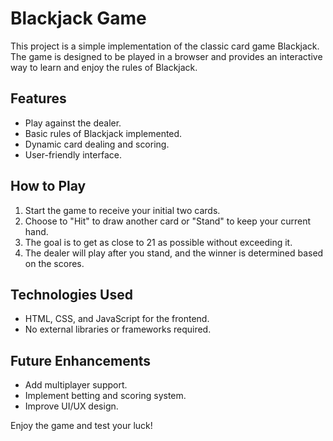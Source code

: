 # Blackjack Game

This project is a simple implementation of the classic card game Blackjack. The game is designed to be played in a browser and provides an interactive way to learn and enjoy the rules of Blackjack.

## Features

- Play against the dealer.
- Basic rules of Blackjack implemented.
- Dynamic card dealing and scoring.
- User-friendly interface.

## How to Play

1. Start the game to receive your initial two cards.
2. Choose to "Hit" to draw another card or "Stand" to keep your current hand.
3. The goal is to get as close to 21 as possible without exceeding it.
4. The dealer will play after you stand, and the winner is determined based on the scores.

## Technologies Used

- HTML, CSS, and JavaScript for the frontend.
- No external libraries or frameworks required.

## Future Enhancements

- Add multiplayer support.
- Implement betting and scoring system.
- Improve UI/UX design.

Enjoy the game and test your luck!